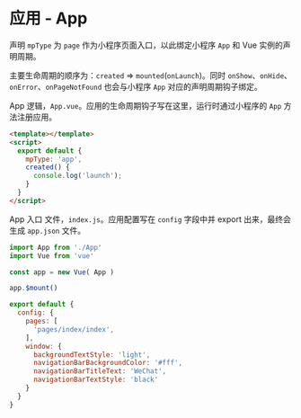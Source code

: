 # 应用 - App

声明 `mpType` 为 `page` 作为小程序页面入口，以此绑定小程序 `App` 和 Vue 实例的声明周期。

主要生命周期的顺序为：`created` => `mounted`(`onLaunch`)。同时 `onShow`、`onHide`、`onError`、`onPageNotFound` 也会与小程序 `App` 对应的声明周期钩子绑定。

App 逻辑，`App.vue`。应用的生命周期钩子写在这里，运行时通过小程序的 `App` 方法注册应用。

```html
<template></template>
<script>
  export default {
    mpType: 'app',
    created() {
      console.log('launch');
    }
  }
</script>
```

App 入口 文件，`index.js`。应用配置写在 `config` 字段中并 export 出来，最终会生成 `app.json` 文件。

```javascript
import App from './App'
import Vue from 'vue'

const app = new Vue( App )

app.$mount()

export default {
  config: {
    pages: [
      'pages/index/index',
    ],
    window: {
      backgroundTextStyle: 'light',
      navigationBarBackgroundColor: '#fff',
      navigationBarTitleText: 'WeChat',
      navigationBarTextStyle: 'black'
    }
  }
}
```